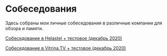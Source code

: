 # Собеседования

Здесь собраны мои личные собеседования в различные компании для обзора и памяти.

[Собеседование в Helastel + тестовое (декабрь 2020)](./helastel.md)

[Собеседование в Vitrina.TV + тестовое (декабрь 2020)](./vitrina.md)
